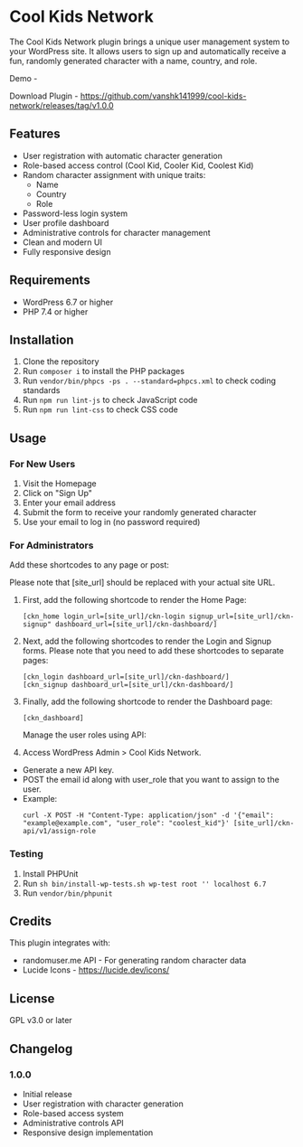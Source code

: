 # Cool Kids Network

The Cool Kids Network plugin brings a unique user management system to your WordPress site. It allows users to sign up and automatically receive a fun, randomly generated character with a name, country, and role.

Demo -

Download Plugin - https://github.com/vanshk141999/cool-kids-network/releases/tag/v1.0.0

## Features

- User registration with automatic character generation
- Role-based access control (Cool Kid, Cooler Kid, Coolest Kid)
- Random character assignment with unique traits:
  - Name
  - Country
  - Role
- Password-less login system
- User profile dashboard
- Administrative controls for character management
- Clean and modern UI
- Fully responsive design

## Requirements

- WordPress 6.7 or higher
- PHP 7.4 or higher

## Installation

1. Clone the repository
2. Run `composer i` to install the PHP packages
3. Run `vendor/bin/phpcs -ps . --standard=phpcs.xml` to check coding standards
4. Run `npm run lint-js` to check JavaScript code
5. Run `npm run lint-css` to check CSS code

## Usage

### For New Users

1. Visit the Homepage
2. Click on "Sign Up"
3. Enter your email address
4. Submit the form to receive your randomly generated character
5. Use your email to log in (no password required)

### For Administrators

Add these shortcodes to any page or post:

Please note that [site_url] should be replaced with your actual site URL.

1. First, add the following shortcode to render the Home Page:

   ```
   [ckn_home login_url=[site_url]/ckn-login signup_url=[site_url]/ckn-signup" dashboard_url=[site_url]/ckn-dashboard/]
   ```

2. Next, add the following shortcodes to render the Login and Signup forms. Please note that you need to add these shortcodes to separate pages:

   ```
   [ckn_login dashboard_url=[site_url]/ckn-dashboard/]
   [ckn_signup dashboard_url=[site_url]/ckn-dashboard/]
   ```

3. Finally, add the following shortcode to render the Dashboard page:
   ```
   [ckn_dashboard]
   ```
   Manage the user roles using API:
4. Access WordPress Admin > Cool Kids Network.

- Generate a new API key.
- POST the email id along with user_role that you want to assign to the user.
- Example:
  ```
  curl -X POST -H "Content-Type: application/json" -d '{"email": "example@example.com", "user_role": "coolest_kid"}' [site_url]/ckn-api/v1/assign-role
  ```

### Testing

1. Install PHPUnit
2. Run `sh bin/install-wp-tests.sh wp-test root '' localhost 6.7`
3. Run `vendor/bin/phpunit`

## Credits

This plugin integrates with:

- randomuser.me API - For generating random character data
- Lucide Icons - https://lucide.dev/icons/

## License

GPL v3.0 or later

## Changelog

### 1.0.0

- Initial release
- User registration with character generation
- Role-based access system
- Administrative controls API
- Responsive design implementation
